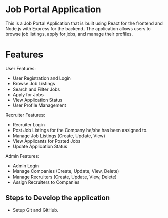 # Job Portal Application

This is a Job Portal Application that is built using React for the frontend and Node.js with Express for the backend. The application allows users to browse job listings, apply for jobs, and manage their profiles.

# Features

User Features:

- User Registration and Login
- Browse Job Listings
- Search and Filter Jobs
- Apply for Jobs
- View Application Status
- User Profile Management

Recruiter Features:

- Recruiter Login
- Post Job Listings for the Company he/she has been assigned to.
- Manage Job Listings (Create, Update, View)
- View Applicants for Posted Jobs
- Update Application Status

Admin Features:

- Admin Login
- Manage Companies (Create, Update, View, Delete)
- Manage Recruiters (Create, Update, View, Delete)
- Assign Recruiters to Companies

## Steps to Develop the application

- Setup Git and GitHub.
